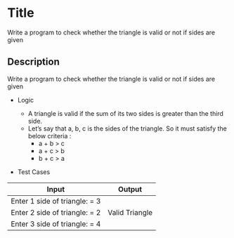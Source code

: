 # Title

Write a program to check whether the triangle is valid or not if sides are given

## Description

Write a program to check whether the triangle is valid or not if sides are given

- Logic

  - A triangle is valid if the sum of its two sides is greater than the third side.
  - Let’s say that a, b, c is the sides of the triangle. So it must satisfy the below criteria :
    - a + b > c
    - a + c > b
    - b + c > a

- Test Cases

| Input                         | Output         |
| ----------------------------- | -------------- |
| Enter 1 side of triangle: = 3 |                |
| Enter 2 side of triangle: = 2 | Valid Triangle |
| Enter 3 side of triangle: = 4 |                |
